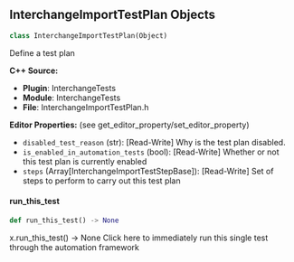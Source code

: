 ## InterchangeImportTestPlan Objects

```python
class InterchangeImportTestPlan(Object)
```

Define a test plan

**C++ Source:**

- **Plugin**: InterchangeTests
- **Module**: InterchangeTests
- **File**: InterchangeImportTestPlan.h

**Editor Properties:** (see get_editor_property/set_editor_property)

- ``disabled_test_reason`` (str):  [Read-Write] Why is the test plan disabled.
- ``is_enabled_in_automation_tests`` (bool):  [Read-Write] Whether or not this test plan is currently enabled
- ``steps`` (Array[InterchangeImportTestStepBase]):  [Read-Write] Set of steps to perform to carry out this test plan

<a id="unreal.InterchangeImportTestPlan.run_this_test"></a>

#### run_this_test

```python
def run_this_test() -> None
```

x.run_this_test() -> None
Click here to immediately run this single test through the automation framework

<a id="unreal.InterchangeImportTestStepBase"></a>